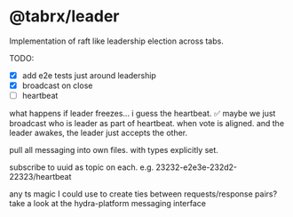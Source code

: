 # @tabrx/leader

Implementation of raft like leadership election across tabs. 

TODO:

- [x] add e2e tests just around leadership
- [x] broadcast on close
- [ ] heartbeat 

what happens if leader freezes... i guess the heartbeat. ✅
maybe we just broadcast who is leader as part of heartbeat. 
when vote is aligned. and the leader awakes, the leader just accepts the other. 

pull all messaging into own files. with types explicitly set. 

subscribe to uuid as topic on each. 
e.g. 23232-e2e3e-232d2-22323/heartbeat 

any ts magic I could use to create ties between requests/response pairs?
take a look at the hydra-platform messaging interface
